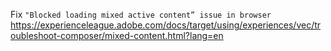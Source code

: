 Fix `"Blocked loading mixed active content” issue in browser`
https://experienceleague.adobe.com/docs/target/using/experiences/vec/troubleshoot-composer/mixed-content.html?lang=en